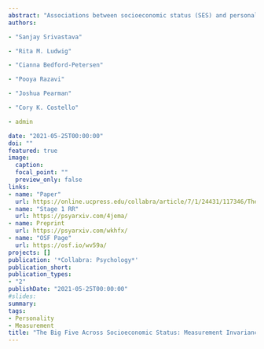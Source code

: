 ```yaml
---
abstract: "Associations between socioeconomic status (SES) and personality traits have important implications for theory and application. Progress in understanding these associations depends on valid measurement, unbiased estimation, and careful assessment of generalizability. In this registered report, we used data from AIID, a large online study, to address three basic questions about personality and SES. First, we evaluated the measurement invariance of a common measure of personality, the Big Five Inventory, across indicators of educational attainment, income, and occupational prestige. Fit indices showed some instances of detectable noninvariance, but with little practical impact on substantive results. Second, we estimated associations between SES and personality. Results showed that personality and SES were largely independent (most rs < .1), in contrast to predictions derived from several previous studies.Third, we tested whether age trends in personality were moderated by SES. Results did not support predictions from social investment theory, but they did suggest that age trends were largely generalizable across SES. We discuss the implications of these findings for developing and validating personality measures for use in diverse samples. We also discuss the implications for theories that propose that the Big Five are responsive to, or partially responsible for, people’s economic and social conditions."
authors:

- "Sanjay Srivastava"

- "Rita M. Ludwig"

- "Cianna Bedford-Petersen"

- "Pooya Razavi"

- "Joshua Pearman"

- "Cory K. Costello"

- admin

date: "2021-05-25T00:00:00"
doi: ""
featured: true
image:
  caption: 
  focal_point: ""
  preview_only: false
links:
- name: "Paper"
  url: https://online.ucpress.edu/collabra/article/7/1/24431/117346/The-Big-Five-Across-Socioeconomic-Status
- name: "Stage 1 RR"
  url: https://psyarxiv.com/4jema/
- name: Preprint
  url: https://psyarxiv.com/wkhfx/ 
- name: "OSF Page"
  url: https://osf.io/wv59a/
projects: []
publication: '*Collabra: Psychology*'
publication_short:
publication_types:
- "2"
publishDate: "2021-05-25T00:00:00"
#slides: 
summary: 
tags:
- Personality
- Measurement
title: "The Big Five Across Socioeconomic Status: Measurement Invariance, Relationships, and Age Trends"
---
```

